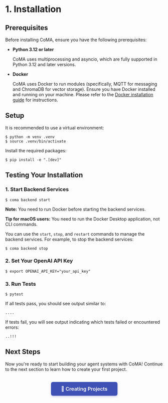 # 1. Installation

## Prerequisites

Before installing CoMA, ensure you have the following prerequisites:

* **Python 3.12 or later**

    CoMA uses multiprocessing and asyncio, which are fully supported in Python 3.12 and later versions.

* **Docker**

    CoMA uses Docker to run modules (specifically, MQTT for messaging and ChromaDB for vector storage). Ensure you have Docker installed and running on your machine. Please refer to the [Docker installation guide](https://docs.docker.com/get-docker/) for instructions.

## Setup

It is recommended to use a virtual environment:

```console
$ python -m venv .venv
$ source .venv/bin/activate
```

Install the required packages:

```console
$ pip install -e ".[dev]"
```

## Testing Your Installation

### 1. Start Backend Services

```console
$ coma backend start
```

**Note:** You need to run Docker before starting the backend services.

**Tip for macOS users:** You need to run the Docker Desktop application, not CLI commands.

You can use the `start`, `stop`, and `restart` commands to manage the backend services. For example, to stop the backend services:

```console
$ coma backend stop
```

### 2. Set Your OpenAI API Key

```console
$ export OPENAI_API_KEY="your_api_key"
```

### 3. Run Tests

```console
$ pytest
```

If all tests pass, you should see output similar to:
```console
....
```

If tests fail, you will see output indicating which tests failed or encountered errors:
```console
..!!!
```

## Next Steps

Now you're ready to start building your agent systems with CoMA! Continue to the next section to learn how to create your first project.

<div style="text-align: center; margin: 2rem 0;">
    <a href="../creating-a-new-project" class="indigo-button">
        🚀 Creating Projects
    </a>
</div>

<style>
.indigo-button {
    display: inline-block;
    padding: 12px 32px;
    background-color: #3F51B5;
    color: #FFFFFF !important;
    text-decoration: none !important;
    border-radius: 6px;
    font-weight: 600;
    font-size: 16px;
    box-shadow: 0 3px 6px rgba(63, 81, 181, 0.25);
    transition: all 0.2s ease;
    border: none;
}

.indigo-button:hover {
    background-color: #303F9F;
    box-shadow: 0 4px 8px rgba(63, 81, 181, 0.35);
    transform: translateY(-1px);
    color: #FFFFFF !important;
    text-decoration: none !important;
}

.indigo-button:visited {
    color: #FFFFFF !important;
}

.indigo-button:active {
    color: #FFFFFF !important;
}
</style>